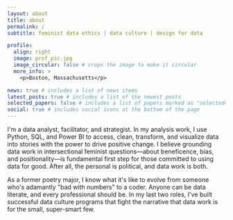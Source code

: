 ```yaml
---
layout: about
title: about
permalink: /
subtitle: feminist data ethics | data culture | design for data

profile:
  align: right
  image: prof_pic.jpg
  image_circular: false # crops the image to make it circular
  more_info: >
    <p>Boston, Massachusetts</p>

news: true # includes a list of news items
latest_posts: true # includes a list of the newest posts
selected_papers: false # includes a list of papers marked as "selected={true}"
social: true # includes social icons at the bottom of the page
---
```


I'm a data analyst, facilitator, and strategist. In my analysis work, I use Python, SQL, and Power BI to access, clean, transform, and visualize data into stories with the power to drive positive change. I believe grounding data work in intersectional feminist questions—about beneficence, bias, and positionality—is fundamental first step for those committed to using data for good. After all, the personal is political, and data work is both.

As a former poetry major, I know what it's like to evolve from someone who's adamantly "bad with numbers" to a coder. Anyone can be data literate, and every professional should be. In my last two roles, I've built successful data culture programs that fight the narrative that data work is for the small, super-smart few.
